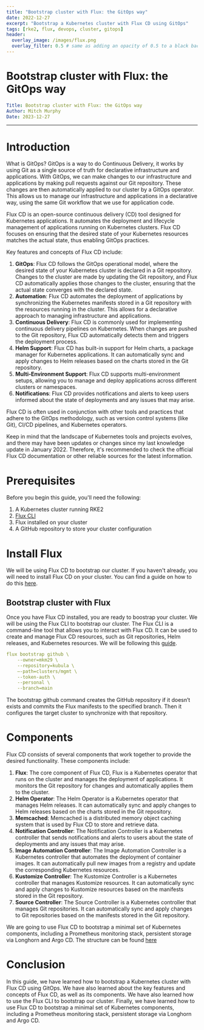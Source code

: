```yaml
---
title: "Bootstrap cluster with Flux: the GitOps way"
date: 2022-12-27
excerpt: "Bootstrap a Kubernetes cluster with Flux CD using GitOps"
tags: [rke2, flux, devops, cluster, gitops]
header:
  overlay_image: /images/flux.png
  overlay_filter: 0.5 # same as adding an opacity of 0.5 to a black background
---
```


# Bootstrap cluster with Flux: the GitOps way

```yaml
Title: Bootstrap cluster with Flux: the GitOps way
Author: Mitch Murphy
Date: 2023-12-27
```

---

# Introduction

What is GitOps? GitOps is a way to do Continuous Delivery, it works by using Git as a single source of truth for declarative infrastructure and applications. With GitOps, we can make changes to our infrastructure and applications by making pull requests against our Git repository. These changes are then automatically applied to our cluster by a GitOps operator. This allows us to manage our infrastructure and applications in a declarative way, using the same Git workflow that we use for application code.

Flux CD is an open-source continuous delivery (CD) tool designed for Kubernetes applications. It automates the deployment and lifecycle management of applications running on Kubernetes clusters. Flux CD focuses on ensuring that the desired state of your Kubernetes resources matches the actual state, thus enabling GitOps practices.

Key features and concepts of Flux CD include:

1. **GitOps**: Flux CD follows the GitOps operational model, where the desired state of your Kubernetes cluster is declared in a Git repository. Changes to the cluster are made by updating the Git repository, and Flux CD automatically applies those changes to the cluster, ensuring that the actual state converges with the declared state.
2. **Automation**: Flux CD automates the deployment of applications by synchronizing the Kubernetes manifests stored in a Git repository with the resources running in the cluster. This allows for a declarative approach to managing infrastructure and applications.
3. **Continuous Delivery**: Flux CD is commonly used for implementing continuous delivery pipelines on Kubernetes. When changes are pushed to the Git repository, Flux CD automatically detects them and triggers the deployment process.
4. **Helm Support**: Flux CD has built-in support for Helm charts, a package manager for Kubernetes applications. It can automatically sync and apply changes to Helm releases based on the charts stored in the Git repository.
5. **Multi-Environment Support**: Flux CD supports multi-environment setups, allowing you to manage and deploy applications across different clusters or namespaces.
6. **Notifications**: Flux CD provides notifications and alerts to keep users informed about the state of deployments and any issues that may arise.

Flux CD is often used in conjunction with other tools and practices that adhere to the GitOps methodology, such as version control systems (like Git), CI/CD pipelines, and Kubernetes operators.

Keep in mind that the landscape of Kubernetes tools and projects evolves, and there may have been updates or changes since my last knowledge update in January 2022. Therefore, it's recommended to check the official Flux CD documentation or other reliable sources for the latest information.

# Prerequisites

Before you begin this guide, you'll need the following:

1. A Kubernetes cluster running RKE2
2. [Flux CLI](https://fluxcd.io/flux/cmd/) 
3. Flux installed on your cluster
4. A GitHub repository to store your cluster configuration

# Install Flux

We will be using Flux CD to bootstrap our cluster. If you haven't already, you will need to install Flux CD on your cluster. You can find a guide on how to do this [here](https://mitchmurphy.dev/posts/fluxcd/).

## Bootstrap cluster with Flux

Once you have Flux CD installed, you are ready to boostrap your cluster. We will be using the Flux CLI to bootstrap our cluster. The Flux CLI is a command-line tool that allows you to interact with Flux CD. It can be used to create and manage Flux CD resources, such as Git repositories, Helm releases, and Kubernetes resources. We will be following this [guide](https://fluxcd.io/flux/cmd/flux_bootstrap_github/). 

```yaml
flux bootstrap github \
    --owner=mkm29 \
    --repository=kubula \
    —-path=clusters/mgmt \
    --token-auth \
    --personal \
    --branch=main
```

The bootstrap github command creates the GitHub repository if it doesn’t exists and commits the Flux manifests to the specified branch. Then it configures the target cluster to synchronize with that repository.

# Components

Flux CD consists of several components that work together to provide the desired functionality. These components include:

1. **Flux**: The core component of Flux CD, Flux is a Kubernetes operator that runs on the cluster and manages the deployment of applications. It monitors the Git repository for changes and automatically applies them to the cluster.
2. **Helm Operator**: The Helm Operator is a Kubernetes operator that manages Helm releases. It can automatically sync and apply changes to Helm releases based on the charts stored in the Git repository.
3. **Memcached**: Memcached is a distributed memory object caching system that is used by Flux CD to store and retrieve data.
4. **Notification Controller**: The Notification Controller is a Kubernetes controller that sends notifications and alerts to users about the state of deployments and any issues that may arise.
5. **Image Automation Controller**: The Image Automation Controller is a Kubernetes controller that automates the deployment of container images. It can automatically pull new images from a registry and update the corresponding Kubernetes resources.
6. **Kustomize Controller**: The Kustomize Controller is a Kubernetes controller that manages Kustomize resources. It can automatically sync and apply changes to Kustomize resources based on the manifests stored in the Git repository.
7. **Source Controller**: The Source Controller is a Kubernetes controller that manages Git repositories. It can automatically sync and apply changes to Git repositories based on the manifests stored in the Git repository.

We are going to use Flux CD to bootstrap a minimal set of Kubernetes components, including a Prometheus monitoring stack, persistent storage via Longhorn and Argo CD. The structure can be found [here](https://github.com/gaianetes/kubula/tree/main/clusters/mgmt)

# Conclusion

In this guide, we have learned how to bootstrap a Kubernetes cluster with Flux CD using GitOps. We have also learned about the key features and concepts of Flux CD, as well as its components. We have also learned how to use the Flux CLI to bootstrap our cluster. Finally, we have learned how to use Flux CD to bootstrap a minimal set of Kubernetes components, including a Prometheus monitoring stack, persistent storage via Longhorn and Argo CD.
